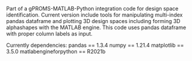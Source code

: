 Part of a gPROMS-MATLAB-Python integration code for design space identification. Current version include tools for manipulating multi-index pandas dataframe and plotting 3D design spaces including forming 3D alphashapes with the MATLAB engine. This code uses pandas dataframe with proper column labels as input. 

Currently dependencies:
pandas == 1.3.4
numpy == 1.21.4
matplotlib == 3.5.0
matlabengineforpython == R2021b